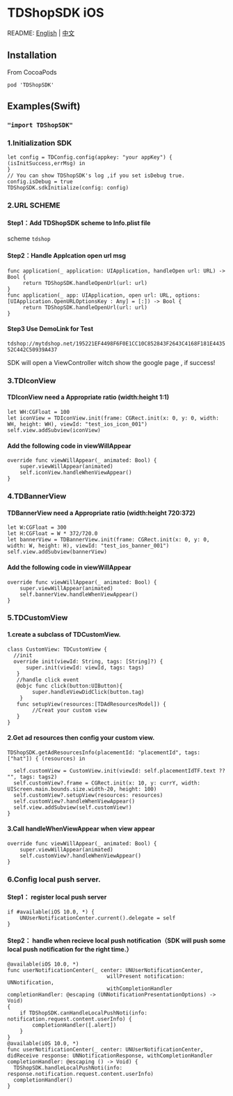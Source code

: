 # TDShopSDK iOS

README: [English](https://github.com/mobisummer/TDShopSDK/blob/master/README.md) | [中文](https://github.com/mobisummer/TDShopSDK/blob/master/README-zh.md)

## Installation

From CocoaPods

`pod 'TDShopSDK'`

## Examples(Swift)

###  `"import TDShopSDK"`

### 1.Initialization SDK
```
let config = TDConfig.config(appkey: "your appKey") { (isInitSuccess,errMsg) in
}
// You can show TDShopSDK's log ,if you set isDebug true.
config.isDebug = true
TDShopSDK.sdkInitialize(config: config)
```

### 2.URL SCHEME 

#### Step1：Add TDShopSDK scheme to Info.plist file 

scheme `tdshop`

#### Step2：Handle Applcation open url msg
```
func application(_ application: UIApplication, handleOpen url: URL) -> Bool {
     return TDShopSDK.handleOpenUrl(url: url)
}
func application(_ app: UIApplication, open url: URL, options: [UIApplication.OpenURLOptionsKey : Any] = [:]) -> Bool {
     return TDShopSDK.handleOpenUrl(url: url)
}
```
#### Step3 Use DemoLink for Test

`tdshop://mytdshop.net/195221EF4498F6F0E1CC10C852843F2643C4168F181E443552C442C50939A437`

SDK will open a ViewController witch show the google page , if success!

### 3.TDIconView 
#### TDIconView need a  Appropriate ratio (width:height 1:1)
```
let WH:CGFloat = 100
let iconView = TDIconView.init(frame: CGRect.init(x: 0, y: 0, width: WH, height: WH), viewId: "test_ios_icon_001")
self.view.addSubview(iconView)
```
#### Add the following code in viewWillAppear
```
override func viewWillAppear(_ animated: Bool) {
    super.viewWillAppear(animated)
    self.iconView.handleWhenViewAppear()
}
```

### 4.TDBannerView 
#### TDBannerView need a  Appropriate ratio (width:height 720:372)
```
let W:CGFloat = 300
let H:CGFloat = W * 372/720.0
let bannerView = TDBannerView.init(frame: CGRect.init(x: 0, y: 0, width: W, height: H), viewId: "test_ios_banner_001")
self.view.addSubview(bannerView)
```
#### Add the following code in viewWillAppear
```
override func viewWillAppear(_ animated: Bool) {
    super.viewWillAppear(animated)
    self.bannerView.handleWhenViewAppear()
}
```
### 5.TDCustomView 
#### 1.create a subclass of TDCustomView.
```
class CustomView: TDCustomView {
  //init
  override init(viewId: String, tags: [String]?) {
      super.init(viewId: viewId, tags: tags)
   }
   //handle click event
   @objc func click(button:UIButton){
        super.handleViewDidClick(button.tag)
    }
   func setupView(resources:[TDAdResourcesModel]) {
        //Creat your custom view 
   }
}
```
#### 2.Get ad resources then config your custom view.
```
TDShopSDK.getAdResourcesInfo(placementId: "placementId", tags: ["hat"]) { (resources) in
            
  self.customView = CustomView.init(viewId: self.placementIdTF.text ?? "", tags: tags2)
  self.customView?.frame = CGRect.init(x: 10, y: currY, width: UIScreen.main.bounds.size.width-20, height: 100)
  self.customView?.setupView(resources: resources)
  self.customView?.handleWhenViewAppear()
  self.view.addSubview(self.customView!)
}
```
#### 3.Call handleWhenViewAppear when view appear
```
override func viewWillAppear(_ animated: Bool) {
    super.viewWillAppear(animated)
    self.customView?.handleWhenViewAppear()
}

```

### 6.Config local push server.

#### Step1： register local push server
```
if #available(iOS 10.0, *) {
    UNUserNotificationCenter.current().delegate = self
}
```
#### Step2： handle when recieve local push notification（SDK will push some local push notification for the right time.）
```
@available(iOS 10.0, *)
func userNotificationCenter(_ center: UNUserNotificationCenter,
                                willPresent notification: UNNotification,
                                withCompletionHandler completionHandler: @escaping (UNNotificationPresentationOptions) -> Void)
{
    if TDShopSDK.canHandleLocalPushNoti(info: notification.request.content.userInfo) {
        completionHandler([.alert])
    }
}
@available(iOS 10.0, *)
func userNotificationCenter(_ center: UNUserNotificationCenter, didReceive response: UNNotificationResponse, withCompletionHandler completionHandler: @escaping () -> Void) {
  TDShopSDK.handleLocalPushNoti(info: response.notification.request.content.userInfo)
  completionHandler()
}

```
